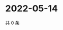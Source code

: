 # 2022-05-14

共 0 条

<!-- BEGIN WEIBO -->
<!-- 最后更新时间 Sat May 14 2022 02:01:11 GMT+0800 (China Standard Time) -->

<!-- END WEIBO -->
